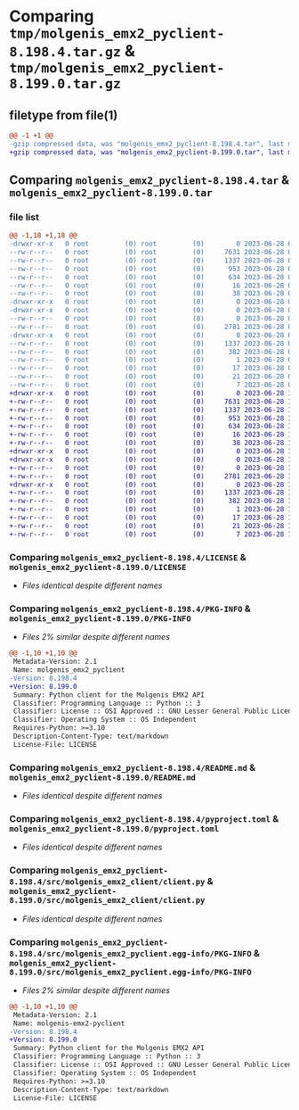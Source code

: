 # Comparing `tmp/molgenis_emx2_pyclient-8.198.4.tar.gz` & `tmp/molgenis_emx2_pyclient-8.199.0.tar.gz`

## filetype from file(1)

```diff
@@ -1 +1 @@
-gzip compressed data, was "molgenis_emx2_pyclient-8.198.4.tar", last modified: Wed Jun 28 09:47:54 2023, max compression
+gzip compressed data, was "molgenis_emx2_pyclient-8.199.0.tar", last modified: Wed Jun 28 12:24:35 2023, max compression
```

## Comparing `molgenis_emx2_pyclient-8.198.4.tar` & `molgenis_emx2_pyclient-8.199.0.tar`

### file list

```diff
@@ -1,18 +1,18 @@
-drwxr-xr-x   0 root         (0) root         (0)        0 2023-06-28 09:47:54.078861 molgenis_emx2_pyclient-8.198.4/
--rw-r--r--   0 root         (0) root         (0)     7631 2023-06-28 09:39:23.000000 molgenis_emx2_pyclient-8.198.4/LICENSE
--rw-r--r--   0 root         (0) root         (0)     1337 2023-06-28 09:47:54.078861 molgenis_emx2_pyclient-8.198.4/PKG-INFO
--rw-r--r--   0 root         (0) root         (0)      953 2023-06-28 09:39:23.000000 molgenis_emx2_pyclient-8.198.4/README.md
--rw-r--r--   0 root         (0) root         (0)      634 2023-06-28 09:39:23.000000 molgenis_emx2_pyclient-8.198.4/pyproject.toml
--rw-r--r--   0 root         (0) root         (0)       16 2023-06-28 09:39:23.000000 molgenis_emx2_pyclient-8.198.4/requirements.txt
--rw-r--r--   0 root         (0) root         (0)       38 2023-06-28 09:47:54.078861 molgenis_emx2_pyclient-8.198.4/setup.cfg
-drwxr-xr-x   0 root         (0) root         (0)        0 2023-06-28 09:47:54.074861 molgenis_emx2_pyclient-8.198.4/src/
-drwxr-xr-x   0 root         (0) root         (0)        0 2023-06-28 09:47:54.078861 molgenis_emx2_pyclient-8.198.4/src/molgenis_emx2_client/
--rw-r--r--   0 root         (0) root         (0)        0 2023-06-28 09:39:23.000000 molgenis_emx2_pyclient-8.198.4/src/molgenis_emx2_client/__init__.py
--rw-r--r--   0 root         (0) root         (0)     2781 2023-06-28 09:39:23.000000 molgenis_emx2_pyclient-8.198.4/src/molgenis_emx2_client/client.py
-drwxr-xr-x   0 root         (0) root         (0)        0 2023-06-28 09:47:54.078861 molgenis_emx2_pyclient-8.198.4/src/molgenis_emx2_pyclient.egg-info/
--rw-r--r--   0 root         (0) root         (0)     1337 2023-06-28 09:47:54.000000 molgenis_emx2_pyclient-8.198.4/src/molgenis_emx2_pyclient.egg-info/PKG-INFO
--rw-r--r--   0 root         (0) root         (0)      382 2023-06-28 09:47:54.000000 molgenis_emx2_pyclient-8.198.4/src/molgenis_emx2_pyclient.egg-info/SOURCES.txt
--rw-r--r--   0 root         (0) root         (0)        1 2023-06-28 09:47:54.000000 molgenis_emx2_pyclient-8.198.4/src/molgenis_emx2_pyclient.egg-info/dependency_links.txt
--rw-r--r--   0 root         (0) root         (0)       17 2023-06-28 09:47:54.000000 molgenis_emx2_pyclient-8.198.4/src/molgenis_emx2_pyclient.egg-info/requires.txt
--rw-r--r--   0 root         (0) root         (0)       21 2023-06-28 09:47:54.000000 molgenis_emx2_pyclient-8.198.4/src/molgenis_emx2_pyclient.egg-info/top_level.txt
--rw-r--r--   0 root         (0) root         (0)        7 2023-06-28 09:41:02.000000 molgenis_emx2_pyclient-8.198.4/version.txt
+drwxr-xr-x   0 root         (0) root         (0)        0 2023-06-28 12:24:35.167580 molgenis_emx2_pyclient-8.199.0/
+-rw-r--r--   0 root         (0) root         (0)     7631 2023-06-28 12:17:26.000000 molgenis_emx2_pyclient-8.199.0/LICENSE
+-rw-r--r--   0 root         (0) root         (0)     1337 2023-06-28 12:24:35.167580 molgenis_emx2_pyclient-8.199.0/PKG-INFO
+-rw-r--r--   0 root         (0) root         (0)      953 2023-06-28 12:17:26.000000 molgenis_emx2_pyclient-8.199.0/README.md
+-rw-r--r--   0 root         (0) root         (0)      634 2023-06-28 12:17:26.000000 molgenis_emx2_pyclient-8.199.0/pyproject.toml
+-rw-r--r--   0 root         (0) root         (0)       16 2023-06-28 12:17:26.000000 molgenis_emx2_pyclient-8.199.0/requirements.txt
+-rw-r--r--   0 root         (0) root         (0)       38 2023-06-28 12:24:35.167580 molgenis_emx2_pyclient-8.199.0/setup.cfg
+drwxr-xr-x   0 root         (0) root         (0)        0 2023-06-28 12:24:35.167580 molgenis_emx2_pyclient-8.199.0/src/
+drwxr-xr-x   0 root         (0) root         (0)        0 2023-06-28 12:24:35.167580 molgenis_emx2_pyclient-8.199.0/src/molgenis_emx2_client/
+-rw-r--r--   0 root         (0) root         (0)        0 2023-06-28 12:17:26.000000 molgenis_emx2_pyclient-8.199.0/src/molgenis_emx2_client/__init__.py
+-rw-r--r--   0 root         (0) root         (0)     2781 2023-06-28 12:17:26.000000 molgenis_emx2_pyclient-8.199.0/src/molgenis_emx2_client/client.py
+drwxr-xr-x   0 root         (0) root         (0)        0 2023-06-28 12:24:35.167580 molgenis_emx2_pyclient-8.199.0/src/molgenis_emx2_pyclient.egg-info/
+-rw-r--r--   0 root         (0) root         (0)     1337 2023-06-28 12:24:35.000000 molgenis_emx2_pyclient-8.199.0/src/molgenis_emx2_pyclient.egg-info/PKG-INFO
+-rw-r--r--   0 root         (0) root         (0)      382 2023-06-28 12:24:35.000000 molgenis_emx2_pyclient-8.199.0/src/molgenis_emx2_pyclient.egg-info/SOURCES.txt
+-rw-r--r--   0 root         (0) root         (0)        1 2023-06-28 12:24:35.000000 molgenis_emx2_pyclient-8.199.0/src/molgenis_emx2_pyclient.egg-info/dependency_links.txt
+-rw-r--r--   0 root         (0) root         (0)       17 2023-06-28 12:24:35.000000 molgenis_emx2_pyclient-8.199.0/src/molgenis_emx2_pyclient.egg-info/requires.txt
+-rw-r--r--   0 root         (0) root         (0)       21 2023-06-28 12:24:35.000000 molgenis_emx2_pyclient-8.199.0/src/molgenis_emx2_pyclient.egg-info/top_level.txt
+-rw-r--r--   0 root         (0) root         (0)        7 2023-06-28 12:18:54.000000 molgenis_emx2_pyclient-8.199.0/version.txt
```

### Comparing `molgenis_emx2_pyclient-8.198.4/LICENSE` & `molgenis_emx2_pyclient-8.199.0/LICENSE`

 * *Files identical despite different names*

### Comparing `molgenis_emx2_pyclient-8.198.4/PKG-INFO` & `molgenis_emx2_pyclient-8.199.0/PKG-INFO`

 * *Files 2% similar despite different names*

```diff
@@ -1,10 +1,10 @@
 Metadata-Version: 2.1
 Name: molgenis_emx2_pyclient
-Version: 8.198.4
+Version: 8.199.0
 Summary: Python client for the Molgenis EMX2 API
 Classifier: Programming Language :: Python :: 3
 Classifier: License :: OSI Approved :: GNU Lesser General Public License v3 (LGPLv3)
 Classifier: Operating System :: OS Independent
 Requires-Python: >=3.10
 Description-Content-Type: text/markdown
 License-File: LICENSE
```

### Comparing `molgenis_emx2_pyclient-8.198.4/README.md` & `molgenis_emx2_pyclient-8.199.0/README.md`

 * *Files identical despite different names*

### Comparing `molgenis_emx2_pyclient-8.198.4/pyproject.toml` & `molgenis_emx2_pyclient-8.199.0/pyproject.toml`

 * *Files identical despite different names*

### Comparing `molgenis_emx2_pyclient-8.198.4/src/molgenis_emx2_client/client.py` & `molgenis_emx2_pyclient-8.199.0/src/molgenis_emx2_client/client.py`

 * *Files identical despite different names*

### Comparing `molgenis_emx2_pyclient-8.198.4/src/molgenis_emx2_pyclient.egg-info/PKG-INFO` & `molgenis_emx2_pyclient-8.199.0/src/molgenis_emx2_pyclient.egg-info/PKG-INFO`

 * *Files 2% similar despite different names*

```diff
@@ -1,10 +1,10 @@
 Metadata-Version: 2.1
 Name: molgenis-emx2-pyclient
-Version: 8.198.4
+Version: 8.199.0
 Summary: Python client for the Molgenis EMX2 API
 Classifier: Programming Language :: Python :: 3
 Classifier: License :: OSI Approved :: GNU Lesser General Public License v3 (LGPLv3)
 Classifier: Operating System :: OS Independent
 Requires-Python: >=3.10
 Description-Content-Type: text/markdown
 License-File: LICENSE
```

